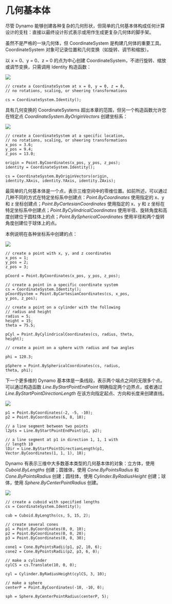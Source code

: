 

# 几何基本体

尽管 Dynamo 能够创建各种复杂的几何形状，但简单的几何基本体构成任何计算设计的支柱：直接以最终设计形式表示或用作生成更复杂几何体的脚手架。

虽然不是严格的一块几何体，但 CoordinateSystem 是构建几何体的重要工具。CoordinateSystem 对象可记录位置和几何变换（如旋转、调节和缩放）。

以 x = 0、y = 0、z = 0 的点为中心创建 CoordinateSystem，不进行旋转、缩放或调节变换，只需调用 Identity 构造函数：

![](images/12-2/GeometricPrimitives_01.png)

```
// create a CoordinateSystem at x = 0, y = 0, z = 0,
// no rotations, scaling, or sheering transformations

cs = CoordinateSystem.Identity();
```

具有几何变换的 CoordinateSystems 超出本章的范围，但另一个构造函数允许您在特定点 *CoordinateSystem.ByOriginVectors* 创建坐标系：

![](images/12-2/GeometricPrimitives_02.png)

```
// create a CoordinateSystem at a specific location,
// no rotations, scaling, or sheering transformations
x_pos = 3.6;
y_pos = 9.4;
z_pos = 13.0;

origin = Point.ByCoordinates(x_pos, y_pos, z_pos);
identity = CoordinateSystem.Identity();

cs = CoordinateSystem.ByOriginVectors(origin,
identity.XAxis, identity.YAxis, identity.ZAxis);
```

最简单的几何基本体是一个点，表示三维空间中的零维位置。如前所述，可以通过几种不同的方式在特定坐标系中创建点：*Point.ByCoordinates* 使用指定的 x、y 和 z 坐标创建点；*Point.ByCartesianCoordinates* 使用指定的 x、y 和 z 坐标在特定坐标系中创建点；*Point.ByCylindricalCoordinates* 使用半径、旋转角度和高度创建位于圆柱体上的点；*Point.BySphericalCoordinates* 使用半径和两个旋转角度创建位于球体上的点。

本例说明在各种坐标系中创建的点：

![](images/12-2/GeometricPrimitives_03.png)

```
// create a point with x, y, and z coordinates
x_pos = 1;
y_pos = 2;
z_pos = 3;

pCoord = Point.ByCoordinates(x_pos, y_pos, z_pos);

// create a point in a specific coordinate system
cs = CoordinateSystem.Identity();
pCoordSystem = Point.ByCartesianCoordinates(cs, x_pos,
y_pos, z_pos);

// create a point on a cylinder with the following
// radius and height
radius = 5;
height = 15;
theta = 75.5;

pCyl = Point.ByCylindricalCoordinates(cs, radius, theta,
height);

// create a point on a sphere with radius and two angles

phi = 120.3;

pSphere = Point.BySphericalCoordinates(cs, radius, 
theta, phi);
```

下一个更多维的 Dynamo 基本体是一条线段，表示两个端点之间的无限多个点。可以通过构造函数 *Line.ByStartPointEndPoint* 明确指定两个边界点，或者通过 *Line.ByStartPointDirectionLength* 在该方向指定起点、方向和长度来创建直线。

![](images/12-2/GeometricPrimitives_04.png)

```
p1 = Point.ByCoordinates(-2, -5, -10);
p2 = Point.ByCoordinates(6, 8, 10);

// a line segment between two points
l2pts = Line.ByStartPointEndPoint(p1, p2); 

// a line segment at p1 in direction 1, 1, 1 with 
// length 10
lDir = Line.ByStartPointDirectionLength(p1,
Vector.ByCoordinates(1, 1, 1), 10);
```

Dynamo 有表示三维中大多数基本类型的几何基本体的对象：立方体，使用 *Cuboid.ByLengths* 创建；圆锥体，使用 *Cone.ByPointsRadius* 和 *Cone.ByPointsRadius* 创建；圆柱体，使用 *Cylinder.ByRadiusHeight* 创建；球体，使用 *Sphere.ByCenterPointRadius* 创建。

![](images/12-2/GeometricPrimitives_05.png)

```
// create a cuboid with specified lengths
cs = CoordinateSystem.Identity();

cub = Cuboid.ByLengths(cs, 5, 15, 2);

// create several cones
p1 = Point.ByCoordinates(0, 0, 10);
p2 = Point.ByCoordinates(0, 0, 20);
p3 = Point.ByCoordinates(0, 0, 30);

cone1 = Cone.ByPointsRadii(p1, p2, 10, 6);
cone2 = Cone.ByPointsRadii(p2, p3, 6, 0);

// make a cylinder
cylCS = cs.Translate(10, 0, 0);

cyl = Cylinder.ByRadiusHeight(cylCS, 3, 10);

// make a sphere
centerP = Point.ByCoordinates(-10, -10, 0);

sph = Sphere.ByCenterPointRadius(centerP, 5);
```

